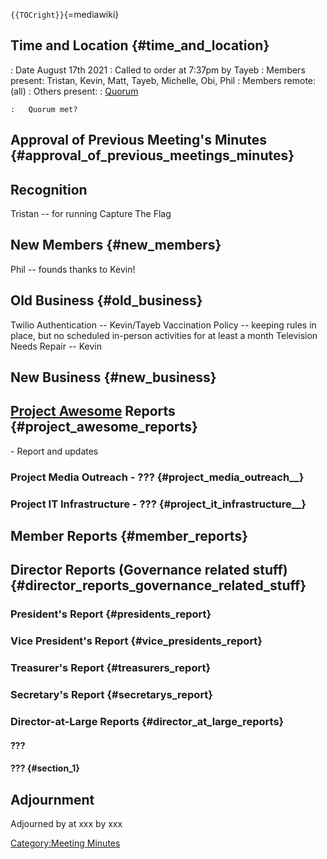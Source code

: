 `{{TOCright}}`{=mediawiki}

## Time and Location {#time_and_location}

:   Date August 17th 2021
:   Called to order at 7:37pm by Tayeb
:   Members present: Tristan, Kevin, Matt, Tayeb, Michelle, Obi, Phil
:   Members remote: (all)
:   Others present:
:   [Quorum](Quorum)

    :   Quorum met?

## Approval of Previous Meeting's Minutes {#approval_of_previous_meetings_minutes}

## Recognition

Tristan -- for running Capture The Flag

## New Members {#new_members}

Phil -- founds thanks to Kevin!

## Old Business {#old_business}

Twilio Authentication -- Kevin/Tayeb Vaccination Policy -- keeping rules
in place, but no scheduled in-person activities for at least a month
Television Needs Repair -- Kevin

## New Business {#new_business}

## [Project Awesome](:Category:Project_Awesome) Reports {#project_awesome_reports}

\- Report and updates

### Project Media Outreach - ??? {#project_media_outreach__}

### Project IT Infrastructure - ??? {#project_it_infrastructure__}

## Member Reports {#member_reports}

## Director Reports (Governance related stuff) {#director_reports_governance_related_stuff}

### President's Report {#presidents_report}

### Vice President's Report {#vice_presidents_report}

### Treasurer's Report {#treasurers_report}

### Secretary's Report {#secretarys_report}

### Director-at-Large Reports {#director_at_large_reports}

#### ???

#### ??? {#section_1}

## Adjournment

Adjourned by at xxx by xxx

[Category:Meeting Minutes](Category:Meeting_Minutes)
